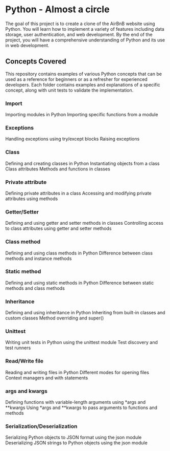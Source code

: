 # Python - Almost a circle
The goal of this project is to create a clone of the AirBnB website using Python. You will learn how to implement a variety of features including data storage, user authentication, and web development. By the end of the project, you will have a comprehensive understanding of Python and its use in web development.

## Concepts Covered
This repository contains examples of various Python concepts that can be used as a reference for beginners or as a refresher for experienced developers. Each folder contains examples and explanations of a specific concept, along with unit tests to validate the implementation.

### Import
Importing modules in Python
Importing specific functions from a module
### Exceptions
Handling exceptions using try/except blocks
Raising exceptions
### Class
Defining and creating classes in Python
Instantiating objects from a class
Class attributes
Methods and functions in classes
### Private attribute
Defining private attributes in a class
Accessing and modifying private attributes using methods
### Getter/Setter
Defining and using getter and setter methods in classes
Controlling access to class attributes using getter and setter methods
### Class method
Defining and using class methods in Python
Difference between class methods and instance methods
### Static method
Defining and using static methods in Python
Difference between static methods and class methods
### Inheritance
Defining and using inheritance in Python
Inheriting from built-in classes and custom classes
Method overriding and super()
### Unittest
Writing unit tests in Python using the unittest module
Test discovery and test runners
### Read/Write file
Reading and writing files in Python
Different modes for opening files
Context managers and with statements
### args and kwargs
Defining functions with variable-length arguments using *args and **kwargs
Using *args and **kwargs to pass arguments to functions and methods
### Serialization/Deserialization
Serializing Python objects to JSON format using the json module
Deserializing JSON strings to Python objects using the json module
